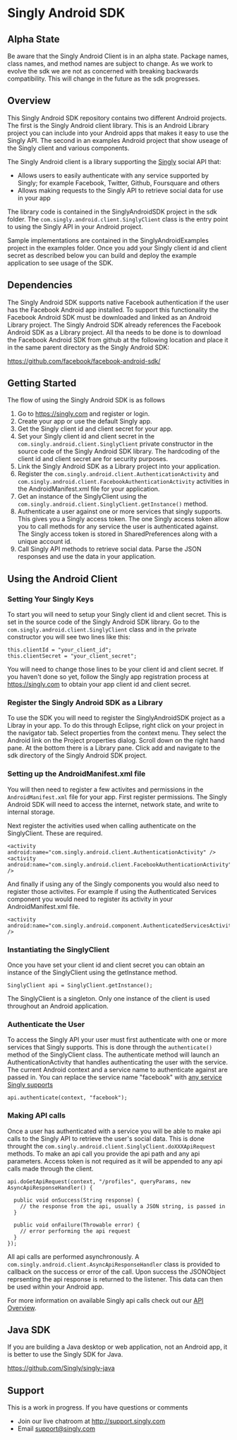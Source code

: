 # Singly Android SDK

## Alpha State
Be aware that the Singly Android Client is in an alpha state.  Package names, class names, and method names are subject to change.  As we work to evolve the sdk we are not as concerned with breaking backwards compatibility.  This will change in the future as the sdk progresses.

## Overview
This Singly Android SDK repository contains two different Android projects.  The first is the Singly Android client library.  This is an Android Library project you can include into your Android apps that makes it easy to use the Singly API.  The second in an examples Android project that show useage of the Singly client and various components.

The Singly Android client is a library supporting the [Singly](https://singly.com) social API that:

  - Allows users to easily authenticate with any service supported by Singly; for example Facebook, Twitter, Github, Foursquare and others
  - Allows making requests to the Singly API to retrieve social data for use in your app

The library code is contained in the SinglyAndroidSDK project in the sdk folder.  The `com.singly.android.client.SinglyClient` class is the entry point to using the Singly API in your Android project.

Sample implementations are contained in the SinglyAndroidExamples project in the examples folder.  Once you add your Singly client id and client secret as described below you can build and deploy the example application to see usage of the SDK.

## Dependencies
The Singly Android SDK supports native Facebook authentication if the user has the Facebook Android app installed.  To support this functionality the Facebook Android SDK must be downloaded and linked as an Android Library project.  The Singly Android SDK already references the Facebook Android SDK as a Library project.  All tha needs to be done is to download the Facebook Android SDK from github at the following location and place it in the same parent directory as the Singly Android SDK:

  https://github.com/facebook/facebook-android-sdk/

## Getting Started

The flow of using the Singly Android SDK is as follows

1. Go to https://singly.com and register or login.
2. Create your app or use the default Singly app.
3. Get the Singly client id and client secret for your app.
4. Set your Singly client id and client secret in the `com.singly.android.client.SinglyClient` private constructor in the source code of the Singly Android SDK library.  The hardcoding of the client id and client secret are for security purposes.
5. Link the Singly Android SDK as a Library project into your application.
6. Register the `com.singly.android.client.AuthenticationActivity` and `com.singly.android.client.FacebookAuthenticationActivity` activities in the AndroidManifest.xml file for your application.
7. Get an instance of the SinglyClient using the `com.singly.android.client.SinglyClient.getInstance()` method.
8. Authenticate a user against one or more services that singly supports.  This gives you a Singly access token.  The one Singly access token allow you to call methods for any service the user is authenticated against.  The Singly access token is stored in SharedPreferences along with a unique account id.
9. Call Singly API methods to retrieve social data.  Parse the JSON responses and use the data in your application.

## Using the Android Client

### Setting Your Singly Keys
To start you will need to setup your Singly client id and client secret.  This is set in the source code of the Singly Android SDK library.  Go to the `com.singly.android.client.SinglyClient` class and in the private constructor you will see two lines like this:

    this.clientId = "your_client_id";
    this.clientSecret = "your_client_secret";

You will need to change those lines to be your client id and client secret.  If you haven't done so yet, follow the Singly app registration process at https://singly.com to obtain your app client id and client secret. 

### Register the Singly Android SDK as a Library
To use the SDK you will need to register the SinglyAndroidSDK project as a Libray in your app.  To do this through Eclipse, right click on your project in the navigator tab.  Select properties from the context menu.  They select the Android link on the Project properties dialog.  Scroll down on the right hand pane.  At the bottom there is a Library pane.  Click add and navigate to the sdk directory of the Singly Android SDK project. 

### Setting up the AndroidManifest.xml file
You will then need to register a few activites and permissions in the `AndroidManifest.xml` file for your app.  First register permissions.  The Singly Android SDK will need to access the internet, network state, and write to internal storage.

  <uses-permission android:name="android.permission.INTERNET" />
  <uses-permission android:name="android.permission.ACCESS_NETWORK_STATE" />
  <uses-permission android:name="android.permission.WRITE_INTERNAL_STORAGE" />

Next register the activities used when calling authenticate on the SinglyClient.  These are required.

    <activity android:name="com.singly.android.client.AuthenticationActivity" />
    <activity android:name="com.singly.android.client.FacebookAuthenticationActivity" />

And finally if using any of the Singly components you would also need to register those activites.  For example if using the Authenticated Services component you would need to register its activity in your AndroidManifest.xml file.

    <activity android:name="com.singly.android.component.AuthenticatedServicesActivity" />

### Instantiating the SinglyClient
Once you have set your client id and client secret you can obtain an instance of the SinglyClient using the getInstance method. 

    SinglyClient api = SinglyClient.getInstance();

The SinglyClient is a singleton.  Only one instance of the client is used throughout an Android application.

### Authenticate the User
To access the Singly API your user must first authenticate with one or more services that Singly supports.  This is done through the `authenticate()` method of the SinglyClient class.  The authenticate method will launch an AuthenticationActivity that handles authenticating the user with the service.  The current Android context and a service name to authenticate against are passed in.  You can replace the service name "facebook" with [any service Singly supports](https://singly.com/docs)

    api.authenticate(context, "facebook");

### Making API calls
Once a user has authenticated with a service you will be able to make api calls to the Singly API to retrieve the user's social data.  This is done throught the `com.singly.android.client.SinglyClient.doXXXApiRequest` methods.  To make an api call you provide the api path and any api parameters.  Access token is not required as it will be appended to any api calls made through the client.
    
    api.doGetApiRequest(context, "/profiles", queryParams, new AsyncApiResponseHandler() {

      public void onSuccess(String response) {
        // the response from the api, usually a JSON string, is passed in
      }

      public void onFailure(Throwable error) {
        // error performing the api request
      }
    });

All api calls are performed asynchronously.  A `com.singly.android.client.AsyncApiResponseHandler` class is provided to callback on the success or error of the call.  Upon success the JSONObject reprsenting the api response is returned to the listener.  This data can then be used within your Android app.

For more information on available Singly api calls check out our [API Overview](https://singly.com/docs/api).

## Java SDK

If you are building a Java desktop or web application, not an Android app, it is better to use the Singly SDK for Java.

https://github.com/Singly/singly-java

Support
--------------

This is a work in progress. If you have questions or comments

* Join our live chatroom at http://support.singly.com
* Email support@singly.com
